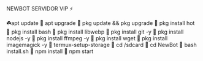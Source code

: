NEWBOT SERVIDOR VIP ⚡

 ☘️apt update
🌿 apt upgrade
🐢 pkg update && pkg upgrade 
🌿 pkg install hot
🐢 pkg install bash
🌿 pkg install libwebp
🐢 pkg install git -y
🌿 pkg install nodejs -y 
🐢 pkg install ffmpeg -y 
🌿 pkg install wget
🐢 pkg install imagemagick -y
🌿 termux-setup-storage
🐢 cd /sdcard
🐢 cd NewBot
🌿 bash install.sh
🐢 npm install
🌿 npm start